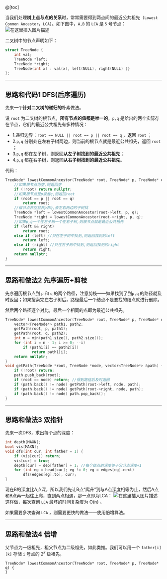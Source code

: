 @[toc]

当我们处理**树上点与点的关系**时，常常需要得到两点间的最近公共祖先（`Lowest Common Ancestor`，`LCA`）。如下图中，`A,B` 的 `LCA` 是 `5` 号节点：
![在这里插入图片描述](https://img-blog.csdnimg.cn/20200709154635559.png?x-oss-process=image/watermark,type_ZmFuZ3poZW5naGVpdGk,shadow_10,text_aHR0cHM6Ly9ibG9nLmNzZG4ubmV0L215UmVhbGl6YXRpb24=,size_16,color_FFFFFF,t_70)

二叉树中的节点声明如下：
```cpp 
struct TreeNode {
	int val;
	TreeNode *left;
	TreeNode *right;
	TreeNode(int x) : val(x), left(NULL), right(NULL) {}
};
```

---
## 思路和代码1 DFS(后序遍历)
先来一个**针对二叉树的递归的**朴素做法。

设 `root` 为二叉树的根节点，**所有节点的值都是唯一的**，`p,q` 是给出的两个实际存在节点，它们的最近公共祖先有多种情况：
- 1.递归边界：`root == NULL || root == p || root == q` ，返回 `root` ；
- 2.`p,q` 分别处在左右子树两边，则当前的根节点就是最近公共祖先，返回 `root` ；
- 3.`p,q` 都在左子树，则返回**从左子树找到的最近公共祖先**；
- 4.`p,q` 都在右子树，则返回**从右子树找到的最近公共祖先**。

代码：
```cpp
TreeNode* lowestCommonAncestor(TreeNode* root, TreeNode* p, TreeNode* q) {
	//如果根节点为空,则返回空
	if (!root) return nullptr; 
	//如果根节点是p或者q,则返回root
	if (root == p || root == q)
	    return root;
	//根节点非空且非p非q,去左右两边的子树找
	TreeNode *left = lowestCommonAncestor(root->left, p, q);
	TreeNode *right = lowestCommonAncestor(root->right, p, q);
	//如果p,q一个在左子树一个在右子树,则根节点就是最近公共祖先
	if (left && right)
	    return root;
	else if (left) //只在左子树中找到,则返回找到的left
	    return left;
	else if (right) //只在右子树中找到,则返回找到的right
	    return right;
	return nullptr;
}
```

---
## 思路和做法2 先序遍历+剪枝
先序遍历根节点到 `p` 和 `q` 的两个路径，注意剪枝——如果找到了到`p,q` 的路径就及时返回；如果搜索完左右子树后，路径最后一个结点不是要找的结点就进行删除。

然后两个路径逐个对比，最后一个相同的点即为最近公共祖先。
```cpp
TreeNode* lowestCommonAncestor(TreeNode* root, TreeNode* p, TreeNode* q) { 
	vector<TreeNode*> path1, path2;
	getPath(root, p, path1);
	getPath(root, q, path2); 
	int n = min(path1.size(), path2.size());
	for (int i = n - 1; i >= 0; --i)
		if (path1[i] == path2[i])
			return path1[i];
	return nullptr;
}
void getPath(TreeNode *root, TreeNode *node, vector<TreeNode*> &path) {
	if (!root) return;
	path.push_back(root);
	if (root == node) return; //得到路径后及时返回
	if (path.back() != node) getPath(root->left, node, path);
	if (path.back() != node) getPath(root->right, node, path);
	if (path.back() != node) path.pop_back();
}
```


---
## 思路和做法3 双指针
先来一次DFS，求出每个点的深度：
```cpp
int depth[MAXN];
bool vis[MAXN];
void dfs(int cur, int father = 1) {
	if (vis[cur]) return;
	vis[cur] = true;
	depth[cur] = dep[father] + 1; //每个结点的深度等于父节点深度+1
	for (int eg = head[cur]; eg != 0; eg = edges[eg].next)
		dfs(edges[eg].to], cur);
}
```
现在B的深度比A点深，所以我们先让B点“爬升”到与A点深度相等为止，然后A点和B点再一起往上爬，直到两点相遇，那一点即为LCA：
![在这里插入图片描述](https://img-blog.csdnimg.cn/20200709160305398.png?x-oss-process=image/watermark,type_ZmFuZ3poZW5naGVpdGk,shadow_10,text_aHR0cHM6Ly9ibG9nLmNzZG4ubmV0L215UmVhbGl6YXRpb24=,size_16,color_FFFFFF,t_70)
这样做，每次查询 `LCA` 最坏的时间复杂度为 $\text{O(n)}$ 。

 
如果需要多次查询 `LCA` ，则需要更快的做法——使用倍增算法。

---
## 思路和做法4 倍增
父节点为一级祖先，祖父节点为二级祖先，如此类推。我们可以用一个 `father[i][k]` 存储 `i` 号点的 $2^k$ 级祖先。
```
TreeNode* lowestCommonAncestor(TreeNode* root, TreeNode* p, TreeNode* q) { 
}
```
